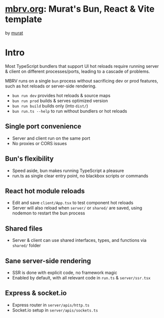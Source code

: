 # [mbrv.org](https://mbrv.org): Murat's Bun, React & Vite template
by [murat](https://twitter.com/mayfer)

# Intro

Most TypeScript bundlers that support UI hot reloads require running server & client on different processes/ports, leading to a cascade of problems.

MBRV runs on a single `bun` process without sacrificing dev or prod features, such as hot reloads or server-side rendering.

 * `bun run dev` provides hot reloads & source maps
 * `bun run prod` builds & serves optimized version
 * `bun run build` builds only (into `dist/`)
 * `bun run.ts --help` to run without bundlers or hot reloads

## Single port convenience
- Server and client run on the same port
- No proxies or CORS issues

## Bun's flexibility
- Speed aside, bun makes running TypeScript a pleasure
- run.ts as single clear entry point, no blackbox scripts or commands

## React hot module reloads
- Edit and save `client/App.tsx` to test component hot reloads
- Server will also reload when `server/` or `shared/` are saved, using nodemon to restart the bun process

## Shared files
- Server & client can use shared interfaces, types, and functions via `shared/` folder

## Sane server-side rendering
- SSR is done with explicit code, no framework magic
- Enabled by default, with all relevant code in `run.ts` & `server/ssr.tsx`

## Express & socket.io
- Express router in `server/apis/http.ts`
- Socket.io setup in `server/apis/sockets.ts`

